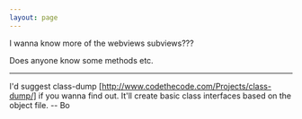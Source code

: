 ```yaml
---
layout: page
---
```


I wanna know more of the webviews subviews???

Does anyone know some methods etc.

----

I'd suggest class-dump [http://www.codethecode.com/Projects/class-dump/] if you wanna find out.  It'll create basic class interfaces based on the object file.  -- Bo